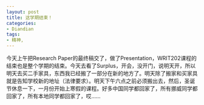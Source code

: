 ```yaml
---
layout: post
title: 这学期结束！
categories:
- Diandian
tags:
- 精神, 
---
```

今天上午把Research Paper的最终稿交了，做了Presentation，WRIT202课程的结束也是整个学期的结束。今天去看了Surplus，开会，没开门，说明天开，所以明天去买二手家具，东西我已经搬了一部分在新的地方了。明天除了搬家和买家具就是告知学校新的地址（法律要求）。明天下午六点之前必须搬出去，然后，圣诞节休息一下，一月份开始上寒假的课程。好多中国同学都回家了，所有挪威同学都回家了，所有本地同学都回家了，哎……